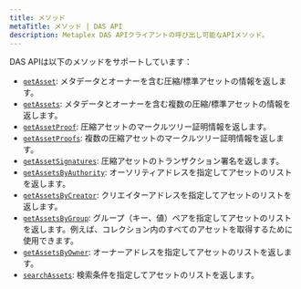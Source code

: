 ```yaml
---
title: メソッド
metaTitle: メソッド | DAS API
description: Metaplex DAS APIクライアントの呼び出し可能なAPIメソッド。
---
```


DAS APIは以下のメソッドをサポートしています：

- [`getAsset`](/jp/das-api/methods/get-asset): メタデータとオーナーを含む圧縮/標準アセットの情報を返します。
- [`getAssets`](/jp/das-api/methods/get-assets): メタデータとオーナーを含む複数の圧縮/標準アセットの情報を返します。
- [`getAssetProof`](/jp/das-api/methods/get-asset-proof): 圧縮アセットのマークルツリー証明情報を返します。
- [`getAssetProofs`](/jp/das-api/methods/get-asset-proofs): 複数の圧縮アセットのマークルツリー証明情報を返します。
- [`getAssetSignatures`](/jp/das-api/methods/get-asset-signatures): 圧縮アセットのトランザクション署名を返します。
- [`getAssetsByAuthority`](/jp/das-api/methods/get-assets-by-authority): オーソリティアドレスを指定してアセットのリストを返します。
- [`getAssetsByCreator`](/jp/das-api/methods/get-assets-by-creator): クリエイターアドレスを指定してアセットのリストを返します。
- [`getAssetsByGroup`](/jp/das-api/methods/get-assets-by-group): グループ（キー、値）ペアを指定してアセットのリストを返します。例えば、コレクション内のすべてのアセットを取得するために使用できます。
- [`getAssetsByOwner`](/jp/das-api/methods/get-assets-by-owner): オーナーアドレスを指定してアセットのリストを返します。
- [`searchAssets`](/jp/das-api/methods/search-assets): 検索条件を指定してアセットのリストを返します。